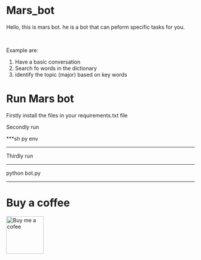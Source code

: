 # Mars_bot 

Hello, this is mars bot. he is a bot that can peform specific tasks for you.

<br>

Example are:

1. Have a basic conversation
2. Search fo words in the dictionary
3. identify the topic (major) based on key words

# Run Mars bot

Firstly install the files in your requirements.txt file

Secondly run 

***sh
py env
***

Thirdly run

***
python bot.py
***

# Buy a coffee

<a href="https://www.buymeacoffee.com/mars.shall">
 <image src="svg/bmc-icon.svg" alt="Buy me a cofee" width="100">
</a>
